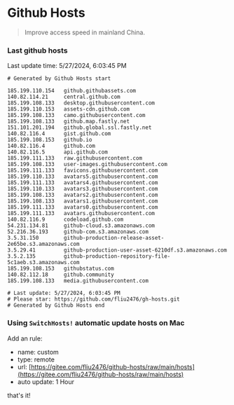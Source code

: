# Github Hosts

> Improve access speed in mainland China.

### Last github hosts

Last update time: 5/27/2024, 6:03:45 PM

```base
# Generated by Github Hosts start 

185.199.110.154   github.githubassets.com
140.82.114.21     central.github.com
185.199.108.133   desktop.githubusercontent.com
185.199.110.153   assets-cdn.github.com
185.199.108.133   camo.githubusercontent.com
185.199.108.133   github.map.fastly.net
151.101.201.194   github.global.ssl.fastly.net
140.82.116.4      gist.github.com
185.199.108.153   github.io
140.82.116.4      github.com
140.82.116.5      api.github.com
185.199.111.133   raw.githubusercontent.com
185.199.108.133   user-images.githubusercontent.com
185.199.111.133   favicons.githubusercontent.com
185.199.110.133   avatars5.githubusercontent.com
185.199.111.133   avatars4.githubusercontent.com
185.199.110.133   avatars3.githubusercontent.com
185.199.108.133   avatars2.githubusercontent.com
185.199.108.133   avatars1.githubusercontent.com
185.199.111.133   avatars0.githubusercontent.com
185.199.111.133   avatars.githubusercontent.com
140.82.116.9      codeload.github.com
54.231.134.81     github-cloud.s3.amazonaws.com
52.216.36.193     github-com.s3.amazonaws.com
3.5.31.150        github-production-release-asset-2e65be.s3.amazonaws.com
3.5.29.41         github-production-user-asset-6210df.s3.amazonaws.com
3.5.2.135         github-production-repository-file-5c1aeb.s3.amazonaws.com
185.199.108.153   githubstatus.com
140.82.112.18     github.community
185.199.108.133   media.githubusercontent.com

# Last update: 5/27/2024, 6:03:45 PM
# Please star: https://github.com/fliu2476/gh-hosts.git
# Generated by Github Hosts end
```

### Using `SwitchHosts!` automatic update hosts on Mac
Add an rule:
- name: custom
- type: remote
- url: [https://gitee.com/fliu2476/github-hosts/raw/main/hosts](https://gitee.com/fliu2476/github-hosts/raw/main/hosts)
- auto update: 1 Hour

that's it!

